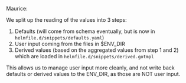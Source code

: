 Maurice:

We split up the reading of the values into 3 steps:

1. Defaults (will come from schema eventually, but is now in `helmfile.d/snippets/defaults.yaml`)
2. User input coming from the files in $ENV_DIR
3. Derived values (based on the aggregated values from step 1 and 2) which are loaded in `helmfile.d/snippets/derived.gotmpl`

This allows us to manage user input more cleanly, and not write back defaults or derived values to the ENV_DIR, as those are NOT user input.
